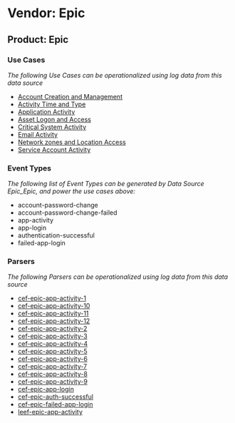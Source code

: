 Vendor: Epic
============
Product: Epic
-------------

### Use Cases

_The following Use Cases can be operationalized using log data from this data source_

* [Account Creation and Management](../UseCases/usecase_account_creation_and_management.md)
* [Activity Time  and Type](../UseCases/usecase_activity_time__and_type.md)
* [Application Activity](../UseCases/usecase_application_activity.md)
* [Asset Logon and Access](../UseCases/usecase_asset_logon_and_access.md)
* [Critical System Activity](../UseCases/usecase_critical_system_activity.md)
* [Email Activity](../UseCases/usecase_email_activity.md)
* [Network zones and Location Access](../UseCases/usecase_network_zones_and_location_access.md)
* [Service Account Activity](../UseCases/usecase_service_account_activity.md)


### Event Types

_The following list of Event Types can be generated by Data Source Epic_Epic, and power the use cases above:_

- account-password-change
- account-password-change-failed
- app-activity
- app-login
- authentication-successful
- failed-app-login


### Parsers

_The following Parsers can be operationalized using log data from this data source_

* [cef-epic-app-activity-1](../Parsers/parserContent_cef-epic-app-activity-1.md)
* [cef-epic-app-activity-10](../Parsers/parserContent_cef-epic-app-activity-10.md)
* [cef-epic-app-activity-11](../Parsers/parserContent_cef-epic-app-activity-11.md)
* [cef-epic-app-activity-12](../Parsers/parserContent_cef-epic-app-activity-12.md)
* [cef-epic-app-activity-2](../Parsers/parserContent_cef-epic-app-activity-2.md)
* [cef-epic-app-activity-3](../Parsers/parserContent_cef-epic-app-activity-3.md)
* [cef-epic-app-activity-4](../Parsers/parserContent_cef-epic-app-activity-4.md)
* [cef-epic-app-activity-5](../Parsers/parserContent_cef-epic-app-activity-5.md)
* [cef-epic-app-activity-6](../Parsers/parserContent_cef-epic-app-activity-6.md)
* [cef-epic-app-activity-7](../Parsers/parserContent_cef-epic-app-activity-7.md)
* [cef-epic-app-activity-8](../Parsers/parserContent_cef-epic-app-activity-8.md)
* [cef-epic-app-activity-9](../Parsers/parserContent_cef-epic-app-activity-9.md)
* [cef-epic-app-login](../Parsers/parserContent_cef-epic-app-login.md)
* [cef-epic-auth-successful](../Parsers/parserContent_cef-epic-auth-successful.md)
* [cef-epic-failed-app-login](../Parsers/parserContent_cef-epic-failed-app-login.md)
* [leef-epic-app-activity](../Parsers/parserContent_leef-epic-app-activity.md)
